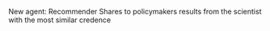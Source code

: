 New agent: Recommender 
Shares to policymakers results from the scientist with the most similar credence

